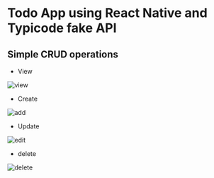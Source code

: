 
# Todo App using React Native and Typicode fake API
## Simple CRUD operations

- View

![view](https://user-images.githubusercontent.com/49856994/98101871-c65c5180-1ecd-11eb-8524-e26bb3cd3815.PNG)

- Create

![add](https://user-images.githubusercontent.com/49856994/98101517-4a620980-1ecd-11eb-899f-d999d003a958.PNG)

- Update

![edit](https://user-images.githubusercontent.com/49856994/98101611-6e254f80-1ecd-11eb-8554-7bd2e23ee99b.PNG)

- delete

![delete](https://user-images.githubusercontent.com/49856994/98101893-d116e680-1ecd-11eb-9c00-94a834f1a71e.PNG)

